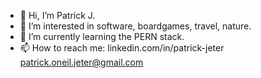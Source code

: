 - 👋 Hi, I’m Patrick J.
- 👀 I’m interested in software, boardgames, travel, nature. 
- 🌱 I’m currently learning the PERN stack.
- 📫 How to reach me: 
linkedin.com/in/patrick-jeter
patrick.oneil.jeter@gmail.com

  

<!---
patrickjeter40/patrickjeter40 is a ✨ special ✨ repository because its `README.md` (this file) appears on your GitHub profile.
You can click the Preview link to take a look at your changes.
--->
